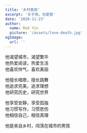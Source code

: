 ```yaml
---
title: '乡村男孩'
excerpt: '关于他，也是我'
date: '2020-11-23'
author:
  name: Red Yin
  picture: '/assets/love-death.jpg'
ogImage:
  url: ''
---
```


他渴望城市，渴望繁华 <br />
他热爱阅读，热爱生活 <br />
他喜欢帅气，喜欢美丽 <br />

他擅长唱歌，擅长跳舞 <br />
他追求完美，追求理想 <br />
他研究历史，研究世界 <br />

他享受安静，享受孤独 <br />
他习惯写作，习惯悲伤 <br />
他相信自己，相信真理 <br />

他是来自乡村，闯荡在城市的男孩
